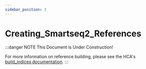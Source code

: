 ```yaml
---
sidebar_position: 3
---
```


# Creating_Smartseq2_References

:::danger NOTE
This Document is Under Construction!

For more information on reference building, please see the HCA's [build_indices documentation](https://github.com/HumanCellAtlas/skylab/tree/master/library/accessory_workflows/build_indices).
:::

